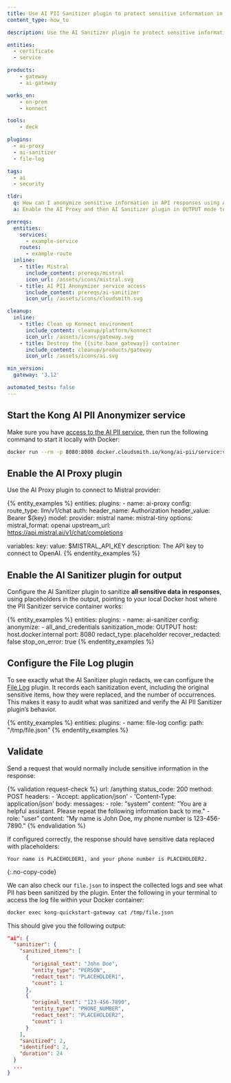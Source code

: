 ```yaml
---
title: Use AI PII Sanitizer plugin to protect sensitive information in responses
content_type: how_to

description: Use the AI Sanitizer plugin to protect sensitive information in responses from a Mistral LLM model.

entities:
  - certificate
  - service

products:
    - gateway
    - ai-gateway

works_on:
    - on-prem
    - konnect

tools:
    - deck

plugins:
  - ai-proxy
  - ai-sanitizer
  - file-log

tags:
  - ai
  - security

tldr:
  q: How can I anonymize sensitive information in API responses using AI?
  a: Enable the AI Proxy and then AI Sanitizer plugin in OUTPUT mode to automatically redact or replace sensitive data in the responses from your service. Then, use the Key File log plugin to audit what PII data was sanitized

prereqs:
  entities:
    services:
      - example-service
    routes:
      - example-route
  inline:
    - title: Mistral
      include_content: prereqs/mistral
      icon_url: /assets/icons/mistral.svg
    - title: AI PII Anonymizer service access
      include_content: prereqs/ai-sanitizer
      icon_url: /assets/icons/cloudsmith.svg

cleanup:
  inline:
    - title: Clean up Konnect environment
      include_content: cleanup/platform/konnect
      icon_url: /assets/icons/gateway.svg
    - title: Destroy the {{site.base_gateway}} container
      include_content: cleanup/products/gateway
      icon_url: /assets/icons/ai.svg

min_version:
  gateway: '3.12'

automated_tests: false
---
```

## Start the Kong AI PII Anonymizer service

Make sure you have [access to the  AI PII service](#ai-pii-anonymizer-service-access), then run the following command to start it locally with Docker:

```sh
docker run --rm -p 8080:8080 docker.cloudsmith.io/kong/ai-pii/service:v0.1.2-en
```

## Enable the AI Proxy plugin

Use the AI Proxy plugin to connect to Mistral provider:

{% entity_examples %}
entities:
  plugins:
    - name: ai-proxy
      config:
        route_type: llm/v1/chat
        auth:
          header_name: Authorization
          header_value: Bearer ${key}
        model:
          provider: mistral
          name: mistral-tiny
          options:
          mistral_format: openai
          upstream_url: https://api.mistral.ai/v1/chat/completions

variables:
  key:
    value: $MISTRAL_API_KEY
    description: The API key to connect to OpenAI.
{% endentity_examples %}

## Enable the AI Sanitizer plugin for output

Configure the AI Sanitizer plugin to sanitize **all sensitive data in responses**, using placeholders in the output, pointing to your local Docker host where the PII Sanitizer service container works:

{% entity_examples %}
entities:
  plugins:
    - name: ai-sanitizer
      config:
        anonymize:
          - all_and_credentials
        sanitization_mode: OUTPUT
        host: host.docker.internal
        port: 8080
        redact_type: placeholder
        recover_redacted: false
        stop_on_error: true
{% endentity_examples %}

## Configure the File Log plugin

To see exactly what the AI Sanitizer plugin redacts, we can configure the [File Log](/plugins/file-log/) plugin. It records each sanitization event, including the original sensitive items, how they were replaced, and the number of occurrences. This makes it easy to audit what was sanitized and verify the AI PII Sanitizer plugin’s behavior.

{% entity_examples %}
entities:
    plugins:
        - name: file-log
          config:
            path: "/tmp/file.json"
{% endentity_examples %}

## Validate

Send a request that would normally include sensitive information in the response:

{% validation request-check %}
url: /anything
status_code: 200
method: POST
headers:
    - 'Accept: application/json'
    - 'Content-Type: application/json'
body:
    messages:
        - role: "system"
          content: "You are a helpful assistant. Please repeat the following information back to me."
        - role: "user"
          content: "My name is John Doe, my phone number is 123-456-7890."
{% endvalidation %}

If configured correctly, the response should have sensitive data replaced with placeholders:

```
Your name is PLACEHOLDER1, and your phone number is PLACEHOLDER2.
```
{:.no-copy-code}

We can also check our `file.json` to inspect the collected logs and see what PII has been sanitized by the plugin. Enter the following in your terminal to access the log file within your Docker container:

```sh
docker exec kong-quickstart-gateway cat /tmp/file.json
```

This should give you the following output:

```json
"ai": {
  "sanitizer": {
    "sanitized_items": [
      {
        "original_text": "John Doe",
        "entity_type": "PERSON",
        "redact_text": "PLACEHOLDER1",
        "count": 1
      },
      {
        "original_text": "123-456-7890",
        "entity_type": "PHONE_NUMBER",
        "redact_text": "PLACEHOLDER2",
        "count": 1
      }
    ],
    "sanitized": 2,
    "identified": 2,
    "duration": 24
  }
  ...
}
```